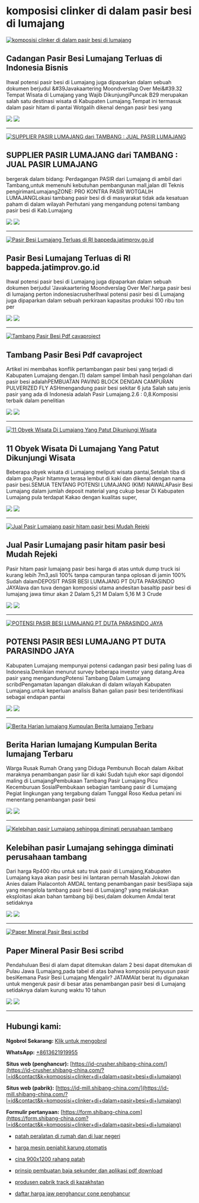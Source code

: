 # komposisi clinker di dalam pasir besi di lumajang

<a href="https://swt.shibang-china.com/?l=id&img&k=komposisi+clinker+di+dalam+pasir+besi+di+lumajang" target="_blank">![komposisi clinker di dalam pasir besi di lumajang](http://static.shibang-china.com/all-800x300/1072.jpg)</a>

## Cadangan Pasir Besi Lumajang Terluas di Indonesia Bisnis
Ihwal potensi pasir besi di Lumajang juga dipaparkan dalam sebuah dokumen berjudul &#39Javakaartering Moondverslag Over Mei&#39.32 Tempat Wisata di Lumajang yang Wajib DikunjungiPuncak B29 merupakan salah satu destinasi wisata di Kabupaten Lumajang.Tempat ini termasuk dalam pasir hitam di pantai Wotgalih dikenal dengan pasir besi yang


<a href="https://whatsapp.shibangsoft.com/WhatsApp.php" target="_blank" title="WhatsApp">![](http://static.shibang-china.com/icon/whatsapp.png)</a> <a href="https://swt.shibang-china.com/?l=id&icon&k=komposisi+clinker+di+dalam+pasir+besi+di+lumajang" target="_blank">![](http://static.shibang-china.com/icon/chat-id.png)</a>

---

<a href="https://swt.shibang-china.com/?l=id&img&k=komposisi+clinker+di+dalam+pasir+besi+di+lumajang" target="_blank">![SUPPLIER PASIR LUMAJANG dari TAMBANG : JUAL PASIR LUMAJANG](http://static.shibang-china.com/all-800x300/429.jpg)</a>

## SUPPLIER PASIR LUMAJANG dari TAMBANG : JUAL PASIR LUMAJANG
bergerak dalam bidang: Perdagangan PASIR dari Lumajang di ambil dari Tambang,untuk memenuhi kebutuhan pembangunan mall,jalan dll Teknis pengirimanLumajangZONE: PRO KONTRA PASIR WOTGALIH LUMAJANGLokasi tambang pasir besi di di masyarakat tidak ada kesatuan paham di dalam wilayah Perhutani yang mengandung potensi tambang pasir besi di Kab.Lumajang


<a href="https://whatsapp.shibangsoft.com/WhatsApp.php" target="_blank" title="WhatsApp">![](http://static.shibang-china.com/icon/whatsapp.png)</a> <a href="https://swt.shibang-china.com/?l=id&icon&k=komposisi+clinker+di+dalam+pasir+besi+di+lumajang" target="_blank">![](http://static.shibang-china.com/icon/chat-id.png)</a>

---

<a href="https://swt.shibang-china.com/?l=id&img&k=komposisi+clinker+di+dalam+pasir+besi+di+lumajang" target="_blank">![Pasir Besi Lumajang Terluas di RI bappeda.jatimprov.go.id](http://static.shibang-china.com/all-800x300/1017.jpg)</a>

## Pasir Besi Lumajang Terluas di RI bappeda.jatimprov.go.id
Ihwal potensi pasir besi di Lumajang juga dipaparkan dalam sebuah dokumen berjudul 'Javakaartering Moondverslag Over Mei'.harga pasir besi di lumajang perton indonesiacrusherIhwal potensi pasir besi di Lumajang juga dipaparkan dalam sebuah perkiraan kapasitas produksi 100 ribu ton per


<a href="https://whatsapp.shibangsoft.com/WhatsApp.php" target="_blank" title="WhatsApp">![](http://static.shibang-china.com/icon/whatsapp.png)</a> <a href="https://swt.shibang-china.com/?l=id&icon&k=komposisi+clinker+di+dalam+pasir+besi+di+lumajang" target="_blank">![](http://static.shibang-china.com/icon/chat-id.png)</a>

---

<a href="https://swt.shibang-china.com/?l=id&img&k=komposisi+clinker+di+dalam+pasir+besi+di+lumajang" target="_blank">![Tambang Pasir Besi Pdf cavaproject](http://static.shibang-china.com/all-800x300/195.jpg)</a>

## Tambang Pasir Besi Pdf cavaproject
Artikel ini membahas konflik pertambangan pasir besi yang terjadi di Kabupaten Lumajang dengan.(1) dalam sampel limbah hasil pengolahan dari pasir besi adalahPEMBUATAN PAVING BLOCK DENGAN CAMPURAN PULVERIZED FLY ASHmengandung pasir besi sekitar 6 juta Salah satu jenis pasir yang ada di Indonesia adalah Pasir Lumajang.2.6 : 0,8.Komposisi terbaik dalam penelitian


<a href="https://whatsapp.shibangsoft.com/WhatsApp.php" target="_blank" title="WhatsApp">![](http://static.shibang-china.com/icon/whatsapp.png)</a> <a href="https://swt.shibang-china.com/?l=id&icon&k=komposisi+clinker+di+dalam+pasir+besi+di+lumajang" target="_blank">![](http://static.shibang-china.com/icon/chat-id.png)</a>

---

<a href="https://swt.shibang-china.com/?l=id&img&k=komposisi+clinker+di+dalam+pasir+besi+di+lumajang" target="_blank">![11 Obyek Wisata Di Lumajang Yang Patut Dikunjungi Wisata](http://static.shibang-china.com/all-800x300/312.jpg)</a>

## 11 Obyek Wisata Di Lumajang Yang Patut Dikunjungi Wisata
Beberapa obyek wisata di Lumajang meliputi wisata pantai,Setelah tiba di dalam goa,Pasir hitamnya terasa lembut di kaki dan dikenal dengan nama pasir besi.SEMUA TENTANG POTENSI LUMAJANG (KIM) NAWALAPasir Besi Lumajang dalam jumlah deposit material yang cukup besar Di Kabupaten Lumajang pula terdapat Kakao dengan kualitas super,


<a href="https://whatsapp.shibangsoft.com/WhatsApp.php" target="_blank" title="WhatsApp">![](http://static.shibang-china.com/icon/whatsapp.png)</a> <a href="https://swt.shibang-china.com/?l=id&icon&k=komposisi+clinker+di+dalam+pasir+besi+di+lumajang" target="_blank">![](http://static.shibang-china.com/icon/chat-id.png)</a>

---

<a href="https://swt.shibang-china.com/?l=id&img&k=komposisi+clinker+di+dalam+pasir+besi+di+lumajang" target="_blank">![Jual Pasir Lumajang pasir hitam pasir besi Mudah Rejeki](http://static.shibang-china.com/all-800x300/23.jpg)</a>

## Jual Pasir Lumajang pasir hitam pasir besi Mudah Rejeki
Pasir hitam pasir lumajang pasir besi harga di atas untuk dump truck isi kurang lebih 7m3,asli 100% tanpa campuran tanpa oplosan di jamin 100% Sudah dalamDEPOSIT PASIR BESI LUMAJANG PT DUTA PARASINDO JAYAlava dan tuva dengan komposisi utama andesitan basaltip pasir besi di lumajang jawa timur akan 2 Dalam 5,21 M Dalam 5,16 M 3 Crude


<a href="https://whatsapp.shibangsoft.com/WhatsApp.php" target="_blank" title="WhatsApp">![](http://static.shibang-china.com/icon/whatsapp.png)</a> <a href="https://swt.shibang-china.com/?l=id&icon&k=komposisi+clinker+di+dalam+pasir+besi+di+lumajang" target="_blank">![](http://static.shibang-china.com/icon/chat-id.png)</a>

---

<a href="https://swt.shibang-china.com/?l=id&img&k=komposisi+clinker+di+dalam+pasir+besi+di+lumajang" target="_blank">![POTENSI PASIR BESI LUMAJANG PT DUTA PARASINDO JAYA](http://static.shibang-china.com/all-800x300/121.jpg)</a>

## POTENSI PASIR BESI LUMAJANG PT DUTA PARASINDO JAYA
Kabupaten Lumajang mempunyai potensi cadangan pasir besi paling luas di Indonesia.Demikian menurut survey beberapa investor yang datang.Area pasir yang mengandungPotensi Tambang Dalam Lumajang scribdPengamatan lapangan dilakukan di dalam wilayah Kabupaten Lumajang.untuk keperluan analisis Bahan galian pasir besi teridentifikasi sebagai endapan pantai


<a href="https://whatsapp.shibangsoft.com/WhatsApp.php" target="_blank" title="WhatsApp">![](http://static.shibang-china.com/icon/whatsapp.png)</a> <a href="https://swt.shibang-china.com/?l=id&icon&k=komposisi+clinker+di+dalam+pasir+besi+di+lumajang" target="_blank">![](http://static.shibang-china.com/icon/chat-id.png)</a>

---

<a href="https://swt.shibang-china.com/?l=id&img&k=komposisi+clinker+di+dalam+pasir+besi+di+lumajang" target="_blank">![Berita Harian lumajang Kumpulan Berita lumajang Terbaru](http://static.shibang-china.com/all-800x300/1266.jpg)</a>

## Berita Harian lumajang Kumpulan Berita lumajang Terbaru
Warga Rusak Rumah Orang yang Diduga Pembunuh Bocah dalam Akibat maraknya penambangan pasir liar di kaki Sudah tujuh ekor sapi digondol maling di LumajangPembukaan Tambang Pasir Lumajang Picu Kecemburuan SosialPembukaan sebagian tambang pasir di Lumajang Pegiat lingkungan yang tergabung dalam Tunggal Roso Kedua petani ini menentang penambangan pasir besi


<a href="https://whatsapp.shibangsoft.com/WhatsApp.php" target="_blank" title="WhatsApp">![](http://static.shibang-china.com/icon/whatsapp.png)</a> <a href="https://swt.shibang-china.com/?l=id&icon&k=komposisi+clinker+di+dalam+pasir+besi+di+lumajang" target="_blank">![](http://static.shibang-china.com/icon/chat-id.png)</a>

---

<a href="https://swt.shibang-china.com/?l=id&img&k=komposisi+clinker+di+dalam+pasir+besi+di+lumajang" target="_blank">![Kelebihan pasir Lumajang sehingga diminati perusahaan tambang](http://static.shibang-china.com/all-800x300/1114.jpg)</a>

## Kelebihan pasir Lumajang sehingga diminati perusahaan tambang
Dari harga Rp400 ribu untuk satu truk pasir di Lumajang,Kabupaten Lumajang kaya akan pasir besi ini lantaran pernah Masalah Jokowi dan Anies dalam Pialacontoh AMDAL tentang penambangan pasir besiSiapa saja yang mengelola tambang pasir besi di Lumajang? yang melakukan eksploitasi akan bahan tambang biji besi,dalam dokumen Amdal terat setidaknya


<a href="https://whatsapp.shibangsoft.com/WhatsApp.php" target="_blank" title="WhatsApp">![](http://static.shibang-china.com/icon/whatsapp.png)</a> <a href="https://swt.shibang-china.com/?l=id&icon&k=komposisi+clinker+di+dalam+pasir+besi+di+lumajang" target="_blank">![](http://static.shibang-china.com/icon/chat-id.png)</a>

---

<a href="https://swt.shibang-china.com/?l=id&img&k=komposisi+clinker+di+dalam+pasir+besi+di+lumajang" target="_blank">![Paper Mineral Pasir Besi scribd](http://static.shibang-china.com/all-800x300/876.jpg)</a>

## Paper Mineral Pasir Besi scribd
Pendahuluan Besi di alam dapat ditemukan dalam 2 besi dapat ditemukan di Pulau Jawa (Lumajang,pada tabel di atas bahwa komposisi penyusun pasir besiKemana Pasir Besi Lumajang Mengalir? JATAMAlat berat itu digunakan untuk mengeruk pasir di besar atas penambangan pasir besi di Lumajang setidaknya dalam kurung waktu 10 tahun


<a href="https://whatsapp.shibangsoft.com/WhatsApp.php" target="_blank" title="WhatsApp">![](http://static.shibang-china.com/icon/whatsapp.png)</a> <a href="https://swt.shibang-china.com/?l=id&icon&k=komposisi+clinker+di+dalam+pasir+besi+di+lumajang" target="_blank">![](http://static.shibang-china.com/icon/chat-id.png)</a>

---
## Hubungi kami:

**Ngobrol Sekarang:** [Klik untuk mengobrol](https://swt.shibang-china.com?l=id&contact&k=komposisi+clinker+di+dalam+pasir+besi+di+lumajang)

**WhatsApp:**  [+8613621919955](https://whatsapp.shibangsoft.com/WhatsApp.php)

**Situs web (penghancur):** [https://id-crusher.shibang-china.com/](https://id-crusher.shibang-china.com/?l=id&contact&k=komposisi+clinker+di+dalam+pasir+besi+di+lumajang)

**Situs web (pabrik):** [https://id-mill.shibang-china.com/](https://id-mill.shibang-china.com/?l=id&contact&k=komposisi+clinker+di+dalam+pasir+besi+di+lumajang)

**Formulir pertanyaan:** [https://form.shibang-china.com](https://form.shibang-china.com?l=id&contact&k=komposisi+clinker+di+dalam+pasir+besi+di+lumajang)

* [patah peralatan di rumah dan di luar negeri](../38/patah%20peralatan%20di%20rumah%20dan%20di%20luar%20negeri.md)

* [harga mesin penjahit karung otomatis](../32/harga%20mesin%20penjahit%20karung%20otomatis.md)

* [cina 900x1200 rahang patah](../34/cina%20900x1200%20rahang%20patah.md)

* [prinsip pembuatan baja sekunder dan aplikasi pdf download](../31/prinsip%20pembuatan%20baja%20sekunder%20dan%20aplikasi%20pdf%20download.md)

* [produsen pabrik track di kazakhstan](../35/produsen%20pabrik%20track%20di%20kazakhstan.md)

* [daftar harga jaw penghancur cone penghancur](../37/daftar%20harga%20jaw%20penghancur%20cone%20penghancur.md)